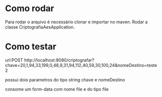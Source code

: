 # Como rodar

Para rodar o arquivo é necessário clonar e importar no maven. 
Rodar a classe CriptografiaAesApplication.

# Como testar

url:POST http://localhost:8080/criptografar?chave=20,1,94,33,199,0,48,9,31,94,112,40,59,30,100,24&nomeDestino=teste2

possui dois parametros do tipo string chave e nomeDestino

consome um form-data com nome file e do tipo file
